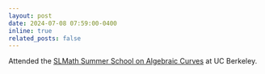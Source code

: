 ```yaml
---
layout: post
date: 2024-07-08 07:59:00-0400
inline: true
related_posts: false
---
```


Attended the [SLMath Summer School on Algebraic Curves](https://www.slmath.org/summer-schools/1067) at UC Berkeley.
